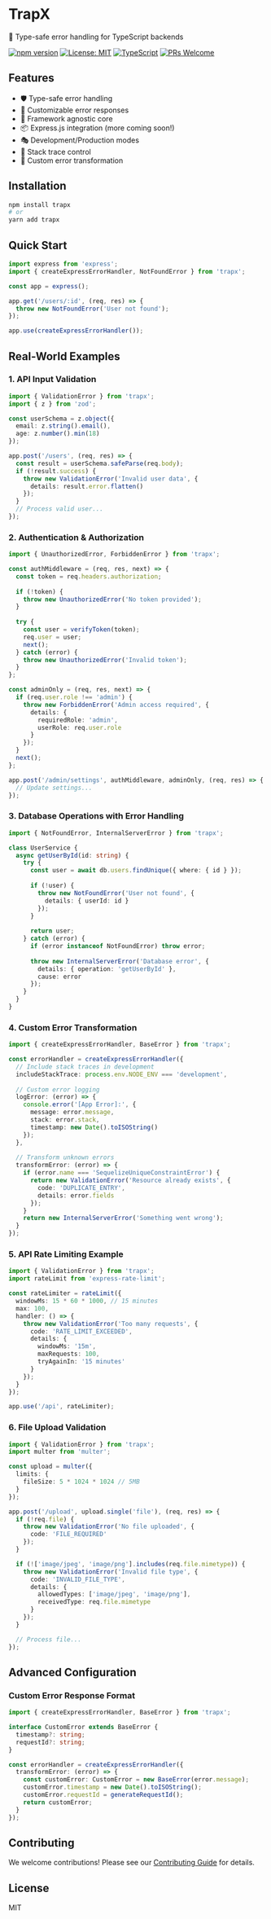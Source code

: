 # TrapX

🎯 Type-safe error handling for TypeScript backends

[![npm version](https://img.shields.io/npm/v/trapx.svg)](https://www.npmjs.com/package/trapx)
[![License: MIT](https://img.shields.io/badge/License-MIT-yellow.svg)](https://opensource.org/licenses/MIT)
[![TypeScript](https://img.shields.io/badge/TypeScript-Ready-blue.svg)](https://www.typescriptlang.org/)
[![PRs Welcome](https://img.shields.io/badge/PRs-welcome-brightgreen.svg)](http://makeapullrequest.com)

## Features

- 🛡️ Type-safe error handling
- 🎨 Customizable error responses
- 🔄 Framework agnostic core
- 📦 Express.js integration (more coming soon!)
- 🎭 Development/Production modes
- 🎯 Stack trace control
- 🎪 Custom error transformation

## Installation

```bash
npm install trapx
# or
yarn add trapx
```

## Quick Start

```typescript
import express from 'express';
import { createExpressErrorHandler, NotFoundError } from 'trapx';

const app = express();

app.get('/users/:id', (req, res) => {
  throw new NotFoundError('User not found');
});

app.use(createExpressErrorHandler());
```

## Real-World Examples

### 1. API Input Validation

```typescript
import { ValidationError } from 'trapx';
import { z } from 'zod';

const userSchema = z.object({
  email: z.string().email(),
  age: z.number().min(18)
});

app.post('/users', (req, res) => {
  const result = userSchema.safeParse(req.body);
  if (!result.success) {
    throw new ValidationError('Invalid user data', {
      details: result.error.flatten()
    });
  }
  // Process valid user...
});
```

### 2. Authentication & Authorization

```typescript
import { UnauthorizedError, ForbiddenError } from 'trapx';

const authMiddleware = (req, res, next) => {
  const token = req.headers.authorization;
  
  if (!token) {
    throw new UnauthorizedError('No token provided');
  }
  
  try {
    const user = verifyToken(token);
    req.user = user;
    next();
  } catch (error) {
    throw new UnauthorizedError('Invalid token');
  }
};

const adminOnly = (req, res, next) => {
  if (req.user.role !== 'admin') {
    throw new ForbiddenError('Admin access required', {
      details: {
        requiredRole: 'admin',
        userRole: req.user.role
      }
    });
  }
  next();
};

app.post('/admin/settings', authMiddleware, adminOnly, (req, res) => {
  // Update settings...
});
```

### 3. Database Operations with Error Handling

```typescript
import { NotFoundError, InternalServerError } from 'trapx';

class UserService {
  async getUserById(id: string) {
    try {
      const user = await db.users.findUnique({ where: { id } });
      
      if (!user) {
        throw new NotFoundError('User not found', {
          details: { userId: id }
        });
      }
      
      return user;
    } catch (error) {
      if (error instanceof NotFoundError) throw error;
      
      throw new InternalServerError('Database error', {
        details: { operation: 'getUserById' },
        cause: error
      });
    }
  }
}
```

### 4. Custom Error Transformation

```typescript
import { createExpressErrorHandler, BaseError } from 'trapx';

const errorHandler = createExpressErrorHandler({
  // Include stack traces in development
  includeStackTrace: process.env.NODE_ENV === 'development',
  
  // Custom error logging
  logError: (error) => {
    console.error('[App Error]:', {
      message: error.message,
      stack: error.stack,
      timestamp: new Date().toISOString()
    });
  },
  
  // Transform unknown errors
  transformError: (error) => {
    if (error.name === 'SequelizeUniqueConstraintError') {
      return new ValidationError('Resource already exists', {
        code: 'DUPLICATE_ENTRY',
        details: error.fields
      });
    }
    return new InternalServerError('Something went wrong');
  }
});
```

### 5. API Rate Limiting Example

```typescript
import { ValidationError } from 'trapx';
import rateLimit from 'express-rate-limit';

const rateLimiter = rateLimit({
  windowMs: 15 * 60 * 1000, // 15 minutes
  max: 100,
  handler: () => {
    throw new ValidationError('Too many requests', {
      code: 'RATE_LIMIT_EXCEEDED',
      details: {
        windowMs: '15m',
        maxRequests: 100,
        tryAgainIn: '15 minutes'
      }
    });
  }
});

app.use('/api', rateLimiter);
```

### 6. File Upload Validation

```typescript
import { ValidationError } from 'trapx';
import multer from 'multer';

const upload = multer({
  limits: {
    fileSize: 5 * 1024 * 1024 // 5MB
  }
});

app.post('/upload', upload.single('file'), (req, res) => {
  if (!req.file) {
    throw new ValidationError('No file uploaded', {
      code: 'FILE_REQUIRED'
    });
  }

  if (!['image/jpeg', 'image/png'].includes(req.file.mimetype)) {
    throw new ValidationError('Invalid file type', {
      code: 'INVALID_FILE_TYPE',
      details: {
        allowedTypes: ['image/jpeg', 'image/png'],
        receivedType: req.file.mimetype
      }
    });
  }

  // Process file...
});
```

## Advanced Configuration

### Custom Error Response Format

```typescript
import { createExpressErrorHandler, BaseError } from 'trapx';

interface CustomError extends BaseError {
  timestamp?: string;
  requestId?: string;
}

const errorHandler = createExpressErrorHandler({
  transformError: (error) => {
    const customError: CustomError = new BaseError(error.message);
    customError.timestamp = new Date().toISOString();
    customError.requestId = generateRequestId();
    return customError;
  }
});
```

## Contributing

We welcome contributions! Please see our [Contributing Guide](CONTRIBUTING.md) for details.

## License

MIT 